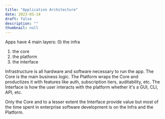 ```yaml
---
title: "Application Architecture"
date: 2023-03-14
draft: false
description: ""
thumbnail: null
---
```


Apps have 4 main layers:
0) the infra
1) the core
2) the platform
3) the interface

Infrastructure is all hardware and software necessary to run the app.
The Core is the main business logic.
The Platform wraps the Core and productizes it with features like auth, subscription tiers, auditability, etc.
The Interface is how the user interacts with the platform whether it's a GUI, CLI, API, etc.

Only the Core and to a lesser extent the Interface provide value but most of the time spent in enterprise software development is on the Infra and the Platform.